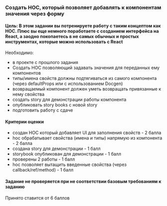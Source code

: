 ### Создать HOC, который позволяет добавлять к компонентам значения через форму

#### Цель: В этом задании вы потренируете работу с таким концептом как HOC. Плюс вы еще немного поработаете с созданием интерфейса на React, а заодно покопаетесь в не самых обычных и простых инструментах, которые можно использовать с React

Необходимо:

- в проекте с прошлого задания
- Создать HOC позволяющий задавать значения для переданных ему компонентов
- типы/имена свойств должны подтягиваться из самого компонента (через defaultProps или с использованием Docgen)
- возвращаемый компонент должен уметь возвращать привязанные к нему свойства
- создать story для демонстрации работы компонента
- опубликовать story books c новой story
- подготовить работу с сдаче

#### Критерии оценки

- создан HOC который добавляет UI для заполнения свойств - 2 балла
- hoc обрабатывает свойства (имена и типы) напрямую из компонента - 2 балла
- создана story для демонстрации - 1 балл
- storybook опубликован для демонстрации - 1 балл
- проверены 2 работы - 1 балл
- hoc позволяет вытащить введенные свойства (через callback/ref/method) - 1 балл

#### Задание не проверяется при не соответствии базовым требованиям к заданию

Принято ставится от 6 баллов
